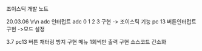조이스틱 개발 노트

20.03.06 \r\n
adc 인터럽트  adc 0 1 2 3 구현
-> 조이스틱 기능
pc 13 버튼인터럽트 구현
->모드 설정

3.7
pc13 버튼 채터링 방지 구현
메뉴 1회씩만 출력 구현
소스코드 간소화


